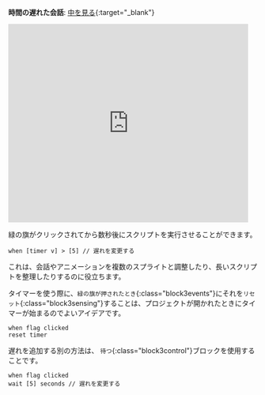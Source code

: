 **時間の遅れた会話**: [中を見る](https://scratch.mit.edu/projects/591173089/editor){:target="_blank"}

<div class="scratch-preview">
  <iframe allowtransparency="true" width="485" height="402" src="https://scratch.mit.edu/projects/embed/591173089/?autostart=false" frameborder="0"></iframe>
</div>

緑の旗がクリックされてから数秒後にスクリプトを実行させることができます。

```blocks3
when [timer v] > [5] // 遅れを変更する
```

これは、会話やアニメーションを複数のスプライトと調整したり、長いスクリプトを整理したりするのに役立ちます。

タイマーを使う際に、`緑の旗が押されたとき`{:class="block3events"}にそれを`リセット`{:class="block3sensing"}することは、プロジェクトが開かれたときにタイマーが始まるのでよいアイデアです。

```blocks3
when flag clicked
reset timer
```

遅れを追加する別の方法は、 `待つ`{:class="block3control"}ブロックを使用することです。

```blocks3
when flag clicked
wait [5] seconds // 遅れを変更する
```

